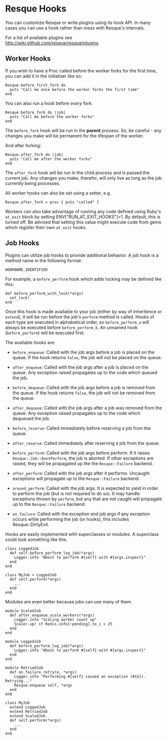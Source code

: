 Resque Hooks
============

You can customize Resque or write plugins using its hook API. In many
cases you can use a hook rather than mess with Resque's internals.

For a list of available plugins see
<http://wiki.github.com/resque/resque/plugins>.


Worker Hooks
------------

If you wish to have a Proc called before the worker forks for the
first time, you can add it in the initializer like so:

    Resque.before_first_fork do
      puts "Call me once before the worker forks the first time"
    end

You can also run a hook before _every_ fork:

    Resque.before_fork do |job|
      puts "Call me before the worker forks"
    end

The `before_fork` hook will be run in the **parent** process. So, be
careful - any changes you make will be permanent for the lifespan of
the worker.

And after forking:

    Resque.after_fork do |job|
      puts "Call me after the worker forks"
    end

The `after_fork` hook will be run in the child process and is passed
the current job. Any changes you make, therefor, will only live as
long as the job currently being processes.

All worker hooks can also be set using a setter, e.g.

    Resque.after_fork = proc { puts "called" }


Workers can also take advantage of running any code defined using Ruby's `at_exit` block by setting
ENV["RUN_AT_EXIT_HOOKS"]=1. By default, this is turned off. Be advised that setting this value might execute
code from gems which register their own `at_exit` hooks.

Job Hooks
---------

Plugins can utilize job hooks to provide additional behavior. A job
hook is a method name in the following format:

    HOOKNAME_IDENTIFIER

For example, a `before_perform` hook which adds locking may be defined
like this:

    def before_perform_with_lock(*args)
      set_lock!
    end

Once this hook is made available to your job (either by way of
inheritence or `extend`), it will be run before the job's `perform`
method is called. Hooks of each type are executed in alphabetical order,
so `before_perform_a` will always be executed before `before_perform_b`.
An unnamed hook (`before_perform`) will be executed first.

The available hooks are:

* `before_enqueue`: Called with the job args before a job is placed on the queue.
  If the hook returns `false`, the job will not be placed on the queue.

* `after_enqueue`: Called with the job args after a job is placed on the queue.
  Any exception raised propagates up to the code which queued the job.

* `before_dequeue`: Called with the job args before a job is removed from the queue.
  If the hook returns `false`, the job will not be removed from the queue.

* `after_dequeue`: Called with the job args after a job was removed from the queue.
  Any exception raised propagates up to the code which dequeued the job.

* `before_reserve`: Called immediately before reserving a job from the queue.

* `after_reserve`: Called immediately after reserving a job from the queue.

* `before_perform`: Called with the job args before perform. If it raises
  `Resque::Job::DontPerform`, the job is aborted. If other exceptions
  are raised, they will be propagated up the the `Resque::Failure`
  backend.

* `after_perform`: Called with the job args after it performs. Uncaught
  exceptions will propagate up to the `Resque::Failure` backend.

* `around_perform`: Called with the job args. It is expected to yield in order
  to perform the job (but is not required to do so). It may handle exceptions
  thrown by `perform`, but any that are not caught will propagate up to the
  `Resque::Failure` backend.

* `on_failure`: Called with the exception and job args if any exception occurs
  while performing the job (or hooks), this includes Resque::DirtyExit.

Hooks are easily implemented with superclasses or modules. A superclass could
look something like this.

    class LoggedJob
      def self.before_perform_log_job(*args)
        Logger.info "About to perform #{self} with #{args.inspect}"
      end
    end

    class MyJob < LoggedJob
      def self.perform(*args)
        ...
      end
    end

Modules are even better because jobs can use many of them.

    module ScaledJob
      def after_enqueue_scale_workers(*args)
        Logger.info "Scaling worker count up"
        Scaler.up! if Redis.info[:pending].to_i > 25
      end
    end

    module LoggedJob
      def before_perform_log_job(*args)
        Logger.info "About to perform #{self} with #{args.inspect}"
      end
    end

    module RetriedJob
      def on_failure_retry(e, *args)
        Logger.info "Performing #{self} caused an exception (#{e}). Retrying..."
        Resque.enqueue self, *args
      end
    end

    class MyJob
      extend LoggedJob
      extend RetriedJob
      extend ScaledJob
      def self.perform(*args)
        ...
      end
    end
